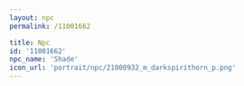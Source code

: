 ```yaml
---
layout: npc
permalink: /11001662

title: Npc
id: '11001662'
npc_name: 'Shade'
icon_url: 'portrait/npc/21000932_m_darkspirithorn_p.png'
---
```

